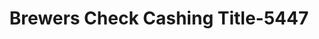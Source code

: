---
f_zip-code: 38464
f_state-code: TN
title: Brewers Check Cashing Title-5447
f_phone: 931-762-1598
f_city-only: Lawrenceburg
f_address: 909 N Locust Ave Lawrenceburg
f_location-unique-id: '5447'
slug: brewers-check-cashing-title-5447
updated-on: '2024-05-30T13:46:58.046Z'
created-on: '2024-05-30T13:36:59.803Z'
published-on: '2024-05-30T13:54:32.469Z'
f_city-state: cms/city/lawrenceburg-tn.md
f_company: cms/company/brewers-check-cashing-title.md
f_state: cms/state/tennessee.md
layout: '[payday-loan].html'
tags: payday-loan
---